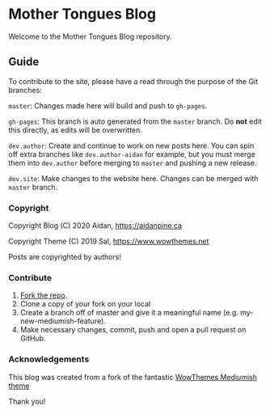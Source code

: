 # Mother Tongues Blog

Welcome to the Mother Tongues Blog repository.

## Guide

To contribute to the site, please have a read through the purpose of the Git branches:

`master`: Changes made here will build and push to `gh-pages`.

`gh-pages`: This branch is auto generated from the `master` branch. Do **not** edit this directly, as edits will be overwritten.

`dev.author`: Create and continue to work on new posts here. You can spin off extra branches like `dev.author-aidan` for example, but you must merge them into `dev.author` before merging to `master` and pushing a new release.

`dev.site`: Make changes to the website here. Changes can be merged with `master` branch.

### Copyright

Copyright Blog (C) 2020 Aidan, https://aidanpine.ca

Copyright Theme (C) 2019 Sal, https://www.wowthemes.net

Posts are copyrighted by authors!

### Contribute

1. [Fork the repo](https://github.com/roedoejet/mothertongues-blog).
2. Clone a copy of your fork on your local
3. Create a branch off of master and give it a meaningful name (e.g. my-new-mediumish-feature).
4. Make necessary changes, commit, push and open a pull request on GitHub.

### Acknowledgements

This blog was created from a fork of the fantastic [WowThemes Mediumish theme](https://wowthemesnet.github.io/mediumish-theme-jekyll/)

Thank you!
